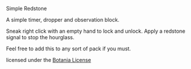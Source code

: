 Simple Redstone

A simple timer, dropper and observation block.

Sneak right click with an empty hand to lock and unlock.
Apply a redstone signal to stop the hourglass.


Feel free to add this to any sort of pack if you must.

licensed under the [Botania License](http://botaniamod.net/license.php)
